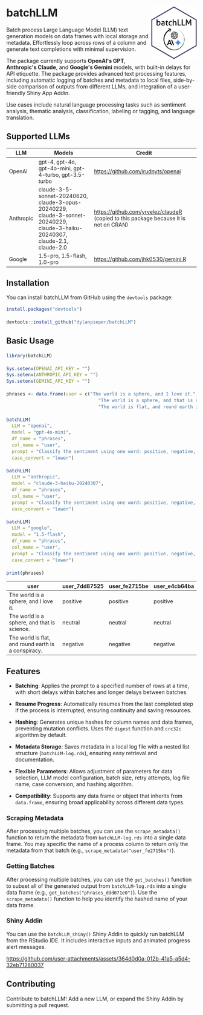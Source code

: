 # batchLLM <img src="inst/batchGPT_hexLogo.png" width="120" align="right"/>

Batch process Large Language Model (LLM) text generation models on data frames with local storage and metadata. Effortlessly loop across rows of a column and generate text completions with minimal supervision.

The package currently supports **OpenAI's GPT**, **Anthropic's Claude**, and **Google's Gemini** models, with built-in delays for API etiquette. The package provides advanced text processing features, including automatic logging of batches and metadata to local files, side-by-side comparison of outputs from different LLMs, and integration of a user-friendly Shiny App Addin.

Use cases include natural language processing tasks such as sentiment analysis, thematic analysis, classification, labeling or tagging, and language translation.

## Supported LLMs

| LLM       | Models                                                                                                                        | Credit                                                                                  |
|------------------------|------------------------|------------------------|
| OpenAI    | gpt-4, gpt-4o, gpt-4o-mini, gpt-4-turbo, gpt-3.5-turbo                                                                        | <https://github.com/irudnyts/openai>                                                    |
| Anthropic | claude-3-5-sonnet-20240620, claude-3-opus-20240229, claude-3-sonnet-20240229, claude-3-haiku-20240307, claude-2.1, claude-2.0 | <https://github.com/yrvelez/claudeR> (copied to this package because it is not on CRAN) |
| Google    | 1.5-pro, 1.5-flash, 1.0-pro                                                                                                   | <https://github.com/jhk0530/gemini.R>                                                   |

## Installation

You can install batchLLM from GitHub using the `devtools` package:

``` r
install.packages("devtools")

devtools::install_github("dylanpieper/batchLLM")
```

## Basic Usage

``` r
library(batchLLM) 

Sys.setenv(OPENAI_API_KEY = "")
Sys.setenv(ANTHROPIC_API_KEY = "")
Sys.setenv(GEMINI_API_KEY = "")

phrases <- data.frame(user = c("The world is a sphere, and I love it.", 
                                  "The world is a sphere, and that is science.", 
                                  "The world is flat, and round earth is a conspiracy."))
                                  
batchLLM(
  LLM = "openai",
  model = "gpt-4o-mini",
  df_name = "phrases",
  col_name = "user",
  prompt = "Classify the sentiment using one word: positive, negative, or neutral",
  case_convert = "lower")

batchLLM(
  LLM = "anthropic",
  model = "claude-3-haiku-20240307",
  df_name = "phrases",
  col_name = "user",
  prompt = "Classify the sentiment using one word: positive, negative, or neutral",
  case_convert = "lower")

batchLLM(
  LLM = "google",
  model = "1.5-flash",
  df_name = "phrases",
  col_name = "user",
  prompt = "Classify the sentiment using one word: positive, negative, or neutral",
  case_convert = "lower")

print(phrases)
```

| user                                                | user_7dd87525 | user_fe2715be | user_e4cb64ba |
|---------------------|-----------------|-----------------|-----------------|
| The world is a sphere, and I love it.               | positive      | positive      | positive      |
| The world is a sphere, and that is science.         | neutral       | neutral       | neutral       |
| The world is flat, and round earth is a conspiracy. | negative      | negative      | negative      |

## **Features**

-   **Batching**: Applies the prompt to a specified number of rows at a time, with short delays within batches and longer delays between batches.

-   **Resume Progress**: Automatically resumes from the last completed step if the process is interrupted, ensuring continuity and saving resources.

-   **Hashing**: Generates unique hashes for column names and data frames, preventing mutation conflicts. Uses the `digest` function and `crc32c` algorithm by default.

-   **Metadata Storage**: Saves metadata in a local log file with a nested list structure (`batchLLM-log.rds`), ensuring easy retrieval and documentation.

-   **Flexible Parameters**: Allows adjustment of parameters for data selection, LLM model configuration, batch size, retry attempts, log file name, case conversion, and hashing algorithm.

-   **Compatibility**: Supports any data frame or object that inherits from `data.frame`, ensuring broad applicability across different data types.

### Scraping Metadata

After processing multiple batches, you can use the `scrape_metadata()` function to return the metadata from `batchLLM-log.rds` into a single data frame. You may specific the name of a process column to return only the metadata from that batch (e.g., `scrape_metadata("user_fe2715be")`).

### Getting Batches

After processing multiple batches, you can use the `get_batches()` function to subset all of the generated output from `batchLLM-log.rds` into a single data frame (e.g., `get_batches("phrases_ddd071e0")`). Use the `scrape_metadata()` function to help you identify the hashed name of your data frame.

### Shiny Addin

You can use the `batchLLM_shiny()` Shiny Addin to quickly run batchLLM from the RStudio IDE. It includes interactive inputs and animated progress alert messages.

<https://github.com/user-attachments/assets/364d0d0a-012b-41a5-a5d4-32eb71280037>

## Contributing

Contribute to batchLLM! Add a new LLM, or expand the Shiny Addin by submitting a pull request.
